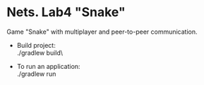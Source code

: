 # Nets. Lab4 "Snake"
Game "Snake" with multiplayer and peer-to-peer communication.

* Build project:\
./gradlew build\


* To run an application:\
./gradlew run
